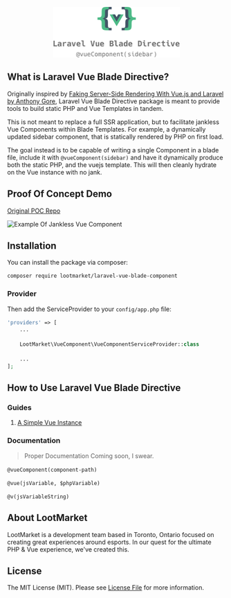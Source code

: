 <p align="center"><img width="293" height="117" src="logo.png"></p>

## What is Laravel Vue Blade Directive?

Originally inspired by [Faking Server-Side Rendering With Vue.js and Laravel by Anthony Gore](https://vuejsdevelopers.com/2017/04/09/vue-laravel-fake-server-side-rendering/), Laravel Vue Blade Directive package is meant to provide tools to build static PHP and Vue Templates in tandem.

This is not meant to replace a full SSR application, but to facilitate jankless Vue Components within Blade Templates. For example, a dynamically updated sidebar component, that is statically rendered by PHP on first load.

The goal instead is to be capable of writing a single Component in a blade file, include it with `@vueComponent(sidebar)` and have it dynamically produce both the static PHP, and the vuejs template. This will then cleanly hydrate on the Vue instance with no jank.


## Proof Of Concept Demo

[Original POC Repo](https://github.com/unr/laravel-vue-hydrate)

![Example Of Jankless Vue Component](https://camo.githubusercontent.com/d217ca1d6120a7adc217027bb4f38e948eba237c/687474703a2f2f756e722e696d2f3244315932773048316e33722f636f6e74656e74)

## Installation

You can install the package via composer:

```bash
composer require lootmarket/laravel-vue-blade-component
```

### Provider

Then add the ServiceProvider to your `config/app.php` file:

```php
'providers' => [
    ...

    LootMarket\VueComponent\VueComponentServiceProvider::class

    ...
];
```

## How to Use Laravel Vue Blade Directive

### Guides

1. [A Simple Vue Instance](docs/simple-vue-instance.md)

### Documentation

> Proper Documentation Coming soon, I swear.

`@vueComponent(component-path)`

`@vue(jsVariable, $phpVariable)`

`@v(jsVariableString)`

## About LootMarket

LootMarket is a development team based in Toronto, Ontario focused on creating great experiences around esports. In our quest for the ultimate PHP & Vue experience, we've created this.

## License

The MIT License (MIT). Please see [License File](LICENSE.md) for more information.
